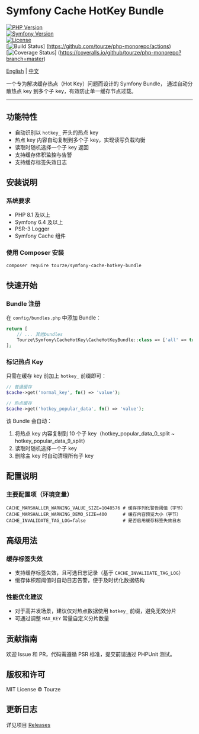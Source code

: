 # Symfony Cache HotKey Bundle

[![PHP Version](https://img.shields.io/badge/PHP-%3E%3D8.1-blue.svg)](https://www.php.net/)  
[![Symfony Version](https://img.shields.io/badge/Symfony-%3E%3D6.4-green.svg)](https://symfony.com/)  
[![License](https://img.shields.io/badge/License-MIT-yellow.svg)](LICENSE)  
[![Build Status](https://github.com/tourze/php-monorepo/workflows/CI/badge.svg)]
(https://github.com/tourze/php-monorepo/actions)  
[![Coverage Status](https://coveralls.io/repos/github/tourze/php-monorepo/badge.svg?branch=master)]
(https://coveralls.io/github/tourze/php-monorepo?branch=master)

[English](README.md) | [中文](README.zh-CN.md)

一个专为解决缓存热点（Hot Key）问题而设计的 Symfony Bundle，
通过自动分散热点 key 到多个子 key，有效防止单一缓存节点过载。

---

## 功能特性

- 自动识别以 `hotkey_` 开头的热点 key
- 热点 key 内容自动复制到多个子 key，实现读写负载均衡
- 读取时随机选择一个子 key 返回
- 支持缓存体积监控与告警
- 支持缓存标签失效日志

## 安装说明

### 系统要求
- PHP 8.1 及以上
- Symfony 6.4 及以上
- PSR-3 Logger
- Symfony Cache 组件

### 使用 Composer 安装
```bash
composer require tourze/symfony-cache-hotkey-bundle
```

## 快速开始

### Bundle 注册
在 `config/bundles.php` 中添加 Bundle：

```php
return [
    // ... 其他bundles
    Tourze\Symfony\CacheHotKey\CacheHotKeyBundle::class => ['all' => true],
];
```

### 标记热点 Key

只需在缓存 key 前加上 `hotkey_` 前缀即可：

```php
// 普通缓存
$cache->get('normal_key', fn() => 'value');

// 热点缓存
$cache->get('hotkey_popular_data', fn() => 'value');
```

该 Bundle 会自动：

1. 将热点 key 内容复制到 10 个子 key（hotkey_popular_data_0_split ~ hotkey_popular_data_9_split）
2. 读取时随机选择一个子 key
3. 删除主 key 时自动清理所有子 key

## 配置说明

### 主要配置项（环境变量）

```dotenv
CACHE_MARSHALLER_WARNING_VALUE_SIZE=1048576 # 缓存序列化警告阈值（字节）
CACHE_MARSHALLER_WARNING_DEMO_SIZE=400      # 缓存内容预览大小（字节）
CACHE_INVALIDATE_TAG_LOG=false              # 是否启用缓存标签失效日志
```

## 高级用法

### 缓存标签失效
- 支持缓存标签失效，且可选日志记录（基于 `CACHE_INVALIDATE_TAG_LOG`）
- 缓存体积超阈值时自动日志告警，便于及时优化数据结构

### 性能优化建议
- 对于高并发场景，建议仅对热点数据使用 `hotkey_` 前缀，避免无效分片
- 可通过调整 `MAX_KEY` 常量自定义分片数量

## 贡献指南

欢迎 Issue 和 PR，代码需遵循 PSR 标准，提交前请通过 PHPUnit 测试。

## 版权和许可

MIT License © Tourze

## 更新日志

详见项目 [Releases](https://github.com/tourze/symfony-cache-hotkey-bundle/releases)
